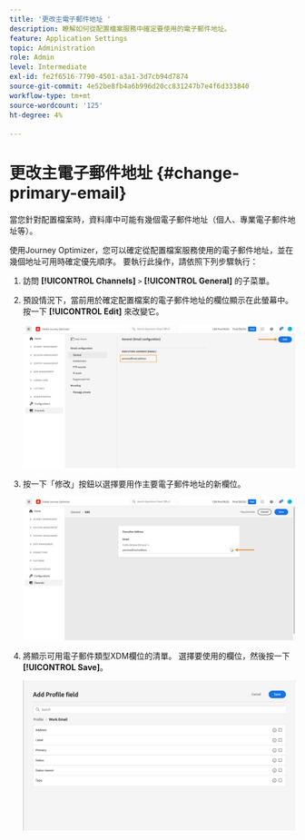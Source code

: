 ```yaml
---
title: '更改主電子郵件地址 '
description: 瞭解如何從配置檔案服務中確定要使用的電子郵件地址。
feature: Application Settings
topic: Administration
role: Admin
level: Intermediate
exl-id: fe2f6516-7790-4501-a3a1-3d7cb94d7874
source-git-commit: 4e52be8fb4a6b996d20cc831247b7e4f6d333840
workflow-type: tm+mt
source-wordcount: '125'
ht-degree: 4%

---
```


# 更改主電子郵件地址 {#change-primary-email}

當您針對配置檔案時，資料庫中可能有幾個電子郵件地址（個人、專業電子郵件地址等）。

使用Journey Optimizer，您可以確定從配置檔案服務使用的電子郵件地址，並在幾個地址可用時確定優先順序。 要執行此操作，請依照下列步驟執行：

1. 訪問  **[!UICONTROL Channels]** `>` **[!UICONTROL General]** 的子菜單。
1. 預設情況下，當前用於確定配置檔案的電子郵件地址的欄位顯示在此螢幕中。 按一下 **[!UICONTROL Edit]** 來改變它。

   ![](../assets/primary-address.png)

1. 按一下「修改」按鈕以選擇要用作主要電子郵件地址的新欄位。

   ![](../assets/primary-address-edit.png)

1. 將顯示可用電子郵件類型XDM欄位的清單。 選擇要使用的欄位，然後按一下 **[!UICONTROL Save]**。

   ![](../assets/primary-address-field.png)

<!--1. You can also select an additional field to use as secondary email address. This allows you to determine which field to use if the primary field is empty for a profile. >> will be done later on-->
